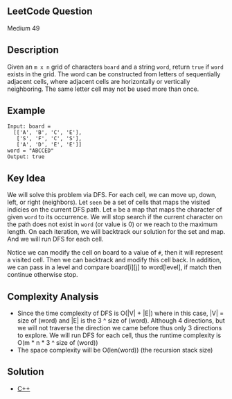 ## LeetCode Question
Medium 49

## Description
Given an `m x n` grid of characters `board` and a string `word`, return `true` if `word` exists in the grid. The word can be constructed from letters of sequentially adjacent cells, where adjacent cells are horizontally or vertically neighboring. The same letter cell may not be used more than once.

## Example
```
Input: board = 
  [['A', 'B', 'C', 'E'],
   ['S', 'F', 'C', 'S'],
   ['A', 'D', 'E', 'E']]
word = "ABCCED"
Output: true
```

## Key Idea
We will solve this problem via DFS. For each cell, we can move up, down, left, or right (neighbors). Let `seen` be a set of cells that maps the visited indicies on the current DFS path. Let `m` be a map that maps the character of given `word` to its occurrence. We will stop search if the current character on the path does not exist in `word` (or value is 0) or we reach to the maximum length. On each iteration, we will backtrack our solution for the set and map. And we will run DFS for each cell.

Notice we can modify the cell on board to a value of `#`, then it will represent a visited cell. Then we can backtrack and modify this cell back. In addition, we can pass in a level and compare board[i][j] to word[level], if match then continue otherwise stop.

## Complexity Analysis
- Since the time complexity of DFS is O(|V| + |E|) where in this case, |V| = size of (word) and |E| is the 3 ^ size of (word). Although 4 directions, but we will not traverse the direction we came before thus only 3 directions to explore. We will run DFS for each cell, thus the runtime complexity is O(m * n * 3 ^ size of (word))
- The space complexity will be O(len(word)) (the recursion stack size)

## Solution
- [C++](solution.cpp)
